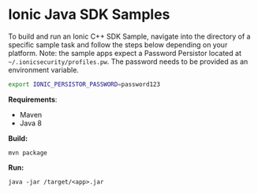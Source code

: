 # Ionic Java SDK Samples

To build and run an Ionic C++ SDK Sample, navigate into the directory of a specific sample task and follow the steps below depending on your platform.
Note: the sample apps expect a Password Persistor located at `~/.ionicsecurity/profiles.pw`. The password needs to be provided as an environment variable.

```bash
export IONIC_PERSISTOR_PASSWORD=password123
```

**Requirements**:
- Maven
- Java 8

**Build:**
```
mvn package
```

**Run:**
```
java -jar /target/<app>.jar
```
  